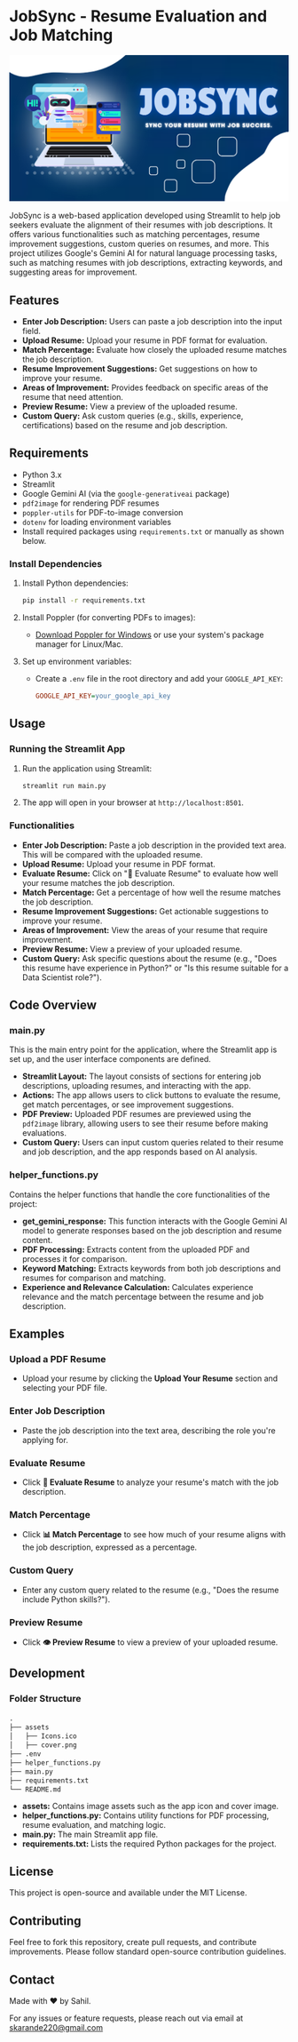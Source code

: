 # JobSync - Resume Evaluation and Job Matching


![JobSync Thumbnail](assets/JobSync.png)

JobSync is a web-based application developed using Streamlit to help job seekers evaluate the alignment of their resumes with job descriptions. It offers various functionalities such as matching percentages, resume improvement suggestions, custom queries on resumes, and more. This project utilizes Google's Gemini AI for natural language processing tasks, such as matching resumes with job descriptions, extracting keywords, and suggesting areas for improvement.

## Features

- **Enter Job Description:** Users can paste a job description into the input field.
- **Upload Resume:** Upload your resume in PDF format for evaluation.
- **Match Percentage:** Evaluate how closely the uploaded resume matches the job description.
- **Resume Improvement Suggestions:** Get suggestions on how to improve your resume.
- **Areas of Improvement:** Provides feedback on specific areas of the resume that need attention.
- **Preview Resume:** View a preview of the uploaded resume.
- **Custom Query:** Ask custom queries (e.g., skills, experience, certifications) based on the resume and job description.

## Requirements

- Python 3.x
- Streamlit
- Google Gemini AI (via the `google-generativeai` package)
- `pdf2image` for rendering PDF resumes
- `poppler-utils` for PDF-to-image conversion
- `dotenv` for loading environment variables
- Install required packages using `requirements.txt` or manually as shown below.

### Install Dependencies

1. Install Python dependencies:
    ```bash
    pip install -r requirements.txt
    ```

2. Install Poppler (for converting PDFs to images):
    - [Download Poppler for Windows](http://blog.alivate.com.au/poppler-windows/) or use your system's package manager for Linux/Mac.
  
3. Set up environment variables:
    - Create a `.env` file in the root directory and add your `GOOGLE_API_KEY`:
        ```ini
        GOOGLE_API_KEY=your_google_api_key
        ```

## Usage

### Running the Streamlit App

1. Run the application using Streamlit:
    ```bash
    streamlit run main.py
    ```

2. The app will open in your browser at `http://localhost:8501`.

### Functionalities

- **Enter Job Description:** Paste a job description in the provided text area. This will be compared with the uploaded resume.
- **Upload Resume:** Upload your resume in PDF format.
- **Evaluate Resume:** Click on "📄 Evaluate Resume" to evaluate how well your resume matches the job description.
- **Match Percentage:** Get a percentage of how well the resume matches the job description.
- **Resume Improvement Suggestions:** Get actionable suggestions to improve your resume.
- **Areas of Improvement:** View the areas of your resume that require improvement.
- **Preview Resume:** View a preview of your uploaded resume.
- **Custom Query:** Ask specific questions about the resume (e.g., "Does this resume have experience in Python?" or "Is this resume suitable for a Data Scientist role?").

## Code Overview

### main.py

This is the main entry point for the application, where the Streamlit app is set up, and the user interface components are defined.

- **Streamlit Layout:** The layout consists of sections for entering job descriptions, uploading resumes, and interacting with the app.
- **Actions:** The app allows users to click buttons to evaluate the resume, get match percentages, or see improvement suggestions.
- **PDF Preview:** Uploaded PDF resumes are previewed using the `pdf2image` library, allowing users to see their resume before making evaluations.
- **Custom Query:** Users can input custom queries related to their resume and job description, and the app responds based on AI analysis.

### helper_functions.py

Contains the helper functions that handle the core functionalities of the project:

- **get_gemini_response:** This function interacts with the Google Gemini AI model to generate responses based on the job description and resume content.
- **PDF Processing:** Extracts content from the uploaded PDF and processes it for comparison.
- **Keyword Matching:** Extracts keywords from both job descriptions and resumes for comparison and matching.
- **Experience and Relevance Calculation:** Calculates experience relevance and the match percentage between the resume and job description.

## Examples

### Upload a PDF Resume
- Upload your resume by clicking the **Upload Your Resume** section and selecting your PDF file.
  
### Enter Job Description
- Paste the job description into the text area, describing the role you're applying for.

### Evaluate Resume
- Click **📄 Evaluate Resume** to analyze your resume's match with the job description.

### Match Percentage
- Click **📊 Match Percentage** to see how much of your resume aligns with the job description, expressed as a percentage.

### Custom Query
- Enter any custom query related to the resume (e.g., "Does the resume include Python skills?").

### Preview Resume
- Click **👁️ Preview Resume** to view a preview of your uploaded resume.

## Development

### Folder Structure

```plaintext
.
├── assets
│   ├── Icons.ico
│   ├── cover.png
├── .env
├── helper_functions.py
├── main.py
├── requirements.txt
└── README.md
```

- **assets:** Contains image assets such as the app icon and cover image.
- **helper_functions.py:** Contains utility functions for PDF processing, resume evaluation, and matching logic.
- **main.py:** The main Streamlit app file.
- **requirements.txt:** Lists the required Python packages for the project.

## License

This project is open-source and available under the MIT License.

## Contributing

Feel free to fork this repository, create pull requests, and contribute improvements. Please follow standard open-source contribution guidelines.

## Contact

Made with ❤️ by Sahil.

For any issues or feature requests, please reach out via email at [skarande220@gmail.com](mailto:skarande220@gmail.com)
